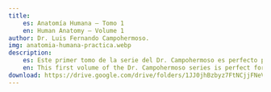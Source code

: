 ```yaml
---
title: 
    es: Anatomía Humana – Tomo 1
    en: Human Anatomy – Volume 1
author: Dr. Luis Fernando Campohermoso.
img: anatomia-humana-practica.webp
description: 
    es: Este primer tomo de la serie del Dr. Campohermoso es perfecto para estudiantes de medicina, fisioterapia y enfermería ya que divide la anatomia por sistemas (osteología, miología, angiología, etc), incluye dibujos anatomicos que complementan la información. Una recomendación para nuestros lectores que estan estudiando musculos es que este libro es muy bueno explicando las generalidades de los mismos.
    en: This first volume of the Dr. Campohermoso series is perfect for medical, physiotherapy, and nursing students, as it divides anatomy by systems (osteology, myology, angiology, etc.) and includes anatomical drawings that complement the information. We recommend this book to our readers who are studying muscles, as it does an excellent job of explaining the basics.
download: https://drive.google.com/drive/folders/1JJ0jhBzbyz7FtNCjjFNeVUhf5A0fv5we?usp=sharing
---
```



